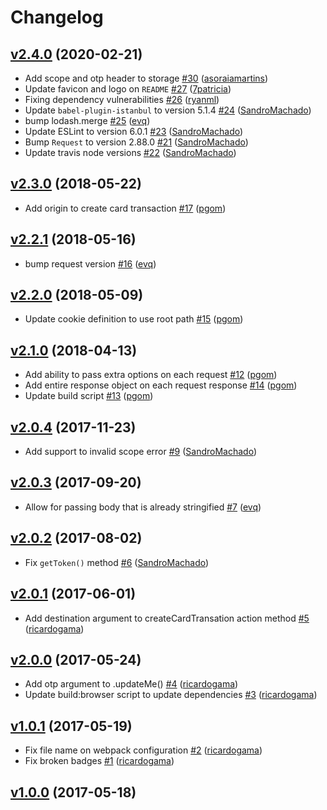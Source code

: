 # Changelog

## [v2.4.0](https://github.com/uphold/uphold-sdk-javascript/releases/tag/v2.4.0) (2020-02-21)
- Add scope and otp header to storage [\#30](https://github.com/uphold/uphold-sdk-javascript/pull/30) ([asoraiamartins](https://github.com/asoraiamartins))
- Update favicon and logo on `README` [\#27](https://github.com/uphold/uphold-sdk-javascript/pull/27) ([7patricia](https://github.com/7patricia))
- Fixing dependency vulnerabilities [\#26](https://github.com/uphold/uphold-sdk-javascript/pull/26) ([ryanml](https://github.com/ryanml))
- Update `babel-plugin-istanbul` to version 5.1.4 [\#24](https://github.com/uphold/uphold-sdk-javascript/pull/24) ([SandroMachado](https://github.com/SandroMachado))
- bump lodash.merge [\#25](https://github.com/uphold/uphold-sdk-javascript/pull/25) ([evq](https://github.com/evq))
- Update ESLint to version 6.0.1 [\#23](https://github.com/uphold/uphold-sdk-javascript/pull/23) ([SandroMachado](https://github.com/SandroMachado))
- Bump `Request` to version 2.88.0 [\#21](https://github.com/uphold/uphold-sdk-javascript/pull/21) ([SandroMachado](https://github.com/SandroMachado))
- Update travis node versions [\#22](https://github.com/uphold/uphold-sdk-javascript/pull/22) ([SandroMachado](https://github.com/SandroMachado))

## [v2.3.0](https://github.com/uphold/uphold-sdk-javascript/releases/tag/v2.3.0) (2018-05-22)
- Add origin to create card transaction [\#17](https://github.com/uphold/uphold-sdk-javascript/pull/17) ([pgom](https://github.com/pgom))

## [v2.2.1](https://github.com/uphold/uphold-sdk-javascript/releases/tag/v2.2.1) (2018-05-16)
- bump request version [\#16](https://github.com/uphold/uphold-sdk-javascript/pull/16) ([evq](https://github.com/evq))

## [v2.2.0](https://github.com/uphold/uphold-sdk-javascript/releases/tag/v2.2.0) (2018-05-09)
- Update cookie definition to use root path [\#15](https://github.com/uphold/uphold-sdk-javascript/pull/15) ([pgom](https://github.com/pgom))

## [v2.1.0](https://github.com/uphold/uphold-sdk-javascript/releases/tag/v2.1.0) (2018-04-13)
- Add ability to pass extra options on each request [\#12](https://github.com/uphold/uphold-sdk-javascript/pull/12) ([pgom](https://github.com/pgom))
- Add entire response object on each request response [\#14](https://github.com/uphold/uphold-sdk-javascript/pull/14) ([pgom](https://github.com/pgom))
- Update build script [\#13](https://github.com/uphold/uphold-sdk-javascript/pull/13) ([pgom](https://github.com/pgom))

## [v2.0.4](https://github.com/uphold/uphold-sdk-javascript/releases/tag/v2.0.4) (2017-11-23)
- Add support to invalid scope error [\#9](https://github.com/uphold/uphold-sdk-javascript/pull/9) ([SandroMachado](https://github.com/SandroMachado))

## [v2.0.3](https://github.com/uphold/uphold-sdk-javascript/releases/tag/v2.0.3) (2017-09-20)
- Allow for passing body that is already stringified [\#7](https://github.com/uphold/uphold-sdk-javascript/pull/7) ([evq](https://github.com/evq))

## [v2.0.2](https://github.com/uphold/uphold-sdk-javascript/releases/tag/v2.0.2) (2017-08-02)
- Fix `getToken()` method [\#6](https://github.com/uphold/uphold-sdk-javascript/pull/6) ([SandroMachado](https://github.com/SandroMachado))

## [v2.0.1](https://github.com/uphold/uphold-sdk-javascript/releases/tag/v2.0.1) (2017-06-01)
- Add destination argument to createCardTransation action method [\#5](https://github.com/uphold/uphold-sdk-javascript/pull/5) ([ricardogama](https://github.com/ricardogama))

## [v2.0.0](https://github.com/uphold/uphold-sdk-javascript/releases/tag/v2.0.0) (2017-05-24)
- Add otp argument to .updateMe() [\#4](https://github.com/uphold/uphold-sdk-javascript/pull/4) ([ricardogama](https://github.com/ricardogama))
- Update build:browser script to update dependencies [\#3](https://github.com/uphold/uphold-sdk-javascript/pull/3) ([ricardogama](https://github.com/ricardogama))

## [v1.0.1](https://github.com/uphold/uphold-sdk-javascript/releases/tag/v1.0.1) (2017-05-19)
- Fix file name on webpack configuration [\#2](https://github.com/uphold/uphold-sdk-javascript/pull/2) ([ricardogama](https://github.com/ricardogama))
- Fix broken badges [\#1](https://github.com/uphold/uphold-sdk-javascript/pull/1) ([ricardogama](https://github.com/ricardogama))

## [v1.0.0](https://github.com/uphold/uphold-sdk-javascript/releases/tag/v1.0.0) (2017-05-18)

